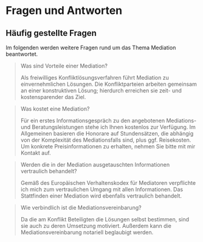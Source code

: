 # Fragen und Antworten
## Häufig gestellte Fragen

Im folgenden werden weitere Fragen rund um das Thema Mediation beantwortet.

>Was sind Vorteile einer Mediation?
> 
>Als freiwilliges Konfliktlösungsverfahren führt Mediation zu einvernehmlichen Lösungen. Die Konfliktparteien arbeiten gemeinsam an einer konstruktiven Lösung; hierdurch erreichen sie zeit- und kostensparender das Ziel.

>Was kostet eine Mediation?
> 
>Für ein erstes Informationsgespräch zu den angebotenen Mediations- und Beratungsleistungen stehe ich Ihnen kostenlos zur Verfügung. Im Allgemeinen basieren die Honorare auf Stundensätzen, die abhängig von der Komplexität des Mediationsfalls sind, plus ggf. Reisekosten. Um konkrete Preisinformationen zu erhalten, nehmen Sie bitte mit mir Kontakt auf.

>Werden die in der Mediation ausgetauschten Informationen vertraulich behandelt?
>
>Gemäß des Europäischen Verhaltenskodex für Mediatoren verpflichte ich mich zum vertraulichen Umgang mit allen Informationen. Das Stattfinden einer Mediation wird ebenfalls vertraulich behandelt.

>Wie verbindlich ist die Mediationsvereinbarung?
> 
>Da die am Konflikt Beteiligten die Lösungen selbst bestimmen, sind sie auch zu deren Umsetzung motiviert. Außerdem kann die Mediationsvereinbarung notariell beglaubigt werden.